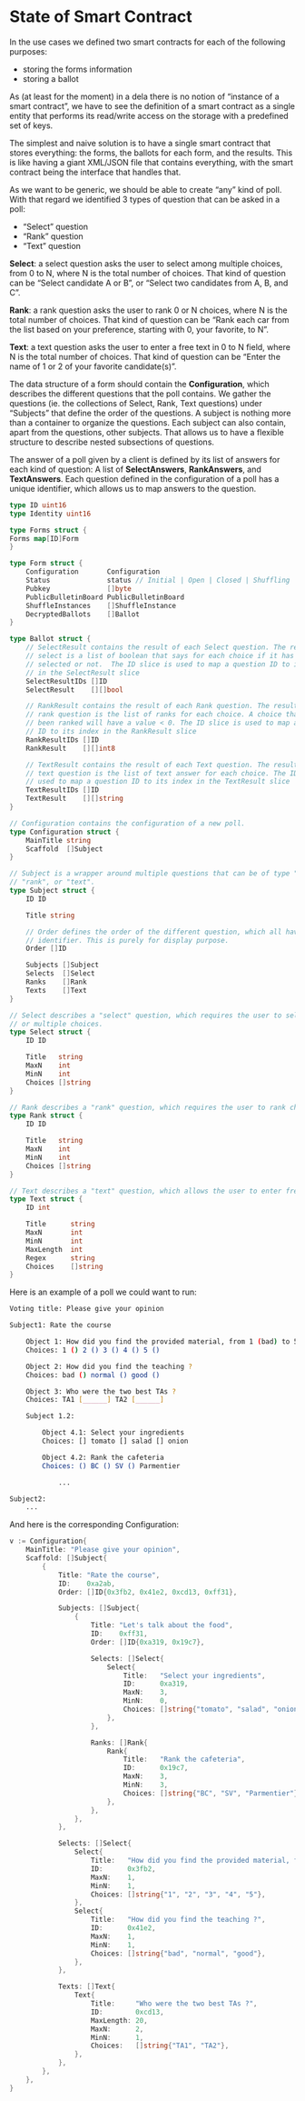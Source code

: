 # State of Smart Contract

In the use cases we defined two smart contracts for each of the following purposes:

- storing the forms information
- storing a ballot

As (at least for the moment) in a dela there is no notion of “instance of a smart contract”, we have
to see the definition of a smart contract as a single entity that performs its read/write access on
the storage with a predefined set of keys.

The simplest and naive solution is to have a single smart contract that stores everything: the
forms, the ballots for each form, and the results. This is like having a giant XML/JSON file
that contains everything, with the smart contract being the interface that handles that.

As we want to be generic, we should be able to create “any” kind of poll. With that regard we
identified 3 types of question that can be asked in a poll:

- “Select” question
- “Rank” question
- “Text” question

**Select**: a select question asks the user to select among multiple choices, from 0 to N, where N
is the total number of choices. That kind of question can be “Select candidate A or B”, or “Select
two candidates from A, B, and C”.

**Rank**: a rank question asks the user to rank 0 or N choices, where N is the total number of
choices. That kind of question can be “Rank each car from the list based on your preference,
starting with 0, your favorite, to N”.

**Text**: a text question asks the user to enter a free text in 0 to N field, where N is the total
number of choices. That kind of question can be “Enter the name of 1 or 2 of your favorite
candidate(s)”.

The data structure of a form should contain the **Configuration**, which describes the
different questions that the poll contains. We gather the questions (ie. the collections of Select,
Rank, Text questions) under “Subjects” that define the order of the questions. A subject is nothing
more than a container to organize the questions. Each subject can also contain, apart from the
questions, other subjects. That allows us to have a flexible structure to describe nested
subsections of questions.

The answer of a poll given by a client is defined by its list of answers for each kind of question:
A list of **SelectAnswers**, **RankAnswers**, and
**TextAnswers**. Each question defined in the configuration of a poll has a unique identifier, which
allows us to map answers to the question.

```go
type ID uint16
type Identity uint16

type Forms struct {
Forms map[ID]Form
}

type Form struct {
    Configuration       Configuration
    Status              status // Initial | Open | Closed | Shuffling | Decrypting | ..
    Pubkey              []byte
    PublicBulletinBoard PublicBulletinBoard
    ShuffleInstances    []ShuffleInstance
    DecryptedBallots    []Ballot
}

type Ballot struct {
    // SelectResult contains the result of each Select question. The result of a
    // select is a list of boolean that says for each choice if it has been
    // selected or not.  The ID slice is used to map a question ID to its index
    // in the SelectResult slice
    SelectResultIDs []ID
    SelectResult    [][]bool

    // RankResult contains the result of each Rank question. The result of a
    // rank question is the list of ranks for each choice. A choice that hasn't
    // been ranked will have a value < 0. The ID slice is used to map a question
    // ID to its index in the RankResult slice
    RankResultIDs []ID
    RankResult    [][]int8

    // TextResult contains the result of each Text question. The result of a
    // text question is the list of text answer for each choice. The ID slice is
    // used to map a question ID to its index in the TextResult slice
    TextResultIDs []ID
    TextResult    [][]string
}

// Configuration contains the configuration of a new poll.
type Configuration struct {
    MainTitle string
    Scaffold  []Subject
}

// Subject is a wrapper around multiple questions that can be of type "select",
// "rank", or "text".
type Subject struct {
    ID ID

    Title string

    // Order defines the order of the different question, which all have a uniq
    // identifier. This is purely for display purpose.
    Order []ID

    Subjects []Subject
    Selects  []Select
    Ranks    []Rank
    Texts    []Text
}

// Select describes a "select" question, which requires the user to select one
// or multiple choices.
type Select struct {
    ID ID

    Title   string
    MaxN    int
    MinN    int
    Choices []string
}

// Rank describes a "rank" question, which requires the user to rank choices.
type Rank struct {
    ID ID

    Title   string
    MaxN    int
    MinN    int
    Choices []string
}

// Text describes a "text" question, which allows the user to enter free text.
type Text struct {
    ID int

    Title      string
    MaxN       int
    MinN       int
    MaxLength  int
    Regex      string
    Choices    []string
}
```

Here is an example of a poll we could want to run:

```bash
Voting title: Please give your opinion

Subject1: Rate the course

	Object 1: How did you find the provided material, from 1 (bad) to 5 (excellent) ?
	Choices: 1 () 2 () 3 () 4 () 5 ()

	Object 2: How did you find the teaching ?
	Choices: bad () normal () good ()

	Object 3: Who were the two best TAs ?
	Choices: TA1 [______] TA2 [______]

 	Subject 1.2:

		Object 4.1: Select your ingredients
		Choices: [] tomato [] salad [] onion

		Object 4.2: Rank the cafeteria
		Choices: () BC () SV () Parmentier

			...

Subject2:
	...
```

And here is the corresponding Configuration:

```go
v := Configuration{
	MainTitle: "Please give your opinion",
	Scaffold: []Subject{
		{
			Title: "Rate the course",
			ID:    0xa2ab,
			Order: []ID{0x3fb2, 0x41e2, 0xcd13, 0xff31},

			Subjects: []Subject{
				{
					Title: "Let's talk about the food",
					ID:    0xff31,
					Order: []ID{0xa319, 0x19c7},

					Selects: []Select{
						Select{
							Title:   "Select your ingredients",
							ID:      0xa319,
							MaxN:    3,
							MinN:    0,
							Choices: []string{"tomato", "salad", "onion"},
						},
					},

					Ranks: []Rank{
						Rank{
							Title:   "Rank the cafeteria",
							ID:      0x19c7,
							MaxN:    3,
							MinN:    3,
							Choices: []string{"BC", "SV", "Parmentier"},
						},
					},
				},
			},

			Selects: []Select{
				Select{
					Title:   "How did you find the provided material, from 1 (bad) to 5 (excellent) ?",
					ID:      0x3fb2,
					MaxN:    1,
					MinN:    1,
					Choices: []string{"1", "2", "3", "4", "5"},
				},
				Select{
					Title:   "How did you find the teaching ?",
					ID:      0x41e2,
					MaxN:    1,
					MinN:    1,
					Choices: []string{"bad", "normal", "good"},
				},
			},

			Texts: []Text{
				Text{
					Title:     "Who were the two best TAs ?",
					ID:        0xcd13,
					MaxLength: 20,
					MaxN:      2,
					MinN:      1,
					Choices:   []string{"TA1", "TA2"},
				},
			},
		},
	},
}
```
